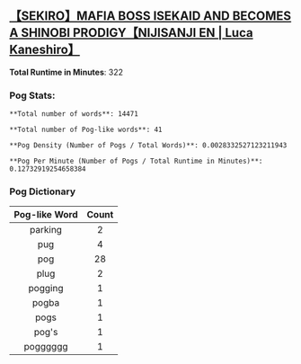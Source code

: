 ## [【SEKIRO】MAFIA BOSS ISEKAID AND BECOMES A SHINOBI PRODIGY【NIJISANJI EN | Luca Kaneshiro】](https://www.youtube.com/watch?v=10jTZGw84Ko)
**Total Runtime in Minutes**: 322

### **Pog Stats:**

   	**Total number of words**: 14471

   	**Total number of Pog-like words**: 41

   	**Pog Density (Number of Pogs / Total Words)**: 0.0028332527123211943

   	**Pog Per Minute (Number of Pogs / Total Runtime in Minutes)**: 0.12732919254658384

### **Pog Dictionary**
**Pog-like Word** | **Count**
:---: | :---:
parking | 2
pug | 4
pog | 28
plug | 2
pogging | 1
pogba | 1
pogs | 1
pog's | 1
pogggggg | 1
